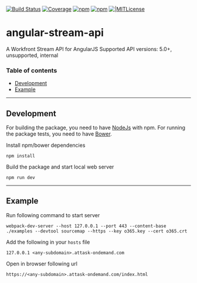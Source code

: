 [![Build Status][travis-image]][travis-url] [![Coverage][coveralls-image]][coveralls-url]
[![npm][npm-download-image]][npm-download-url] [![npm][npm-version-image]][npm-version-url] [![|MITLicense][license-image]][license-url] 

# angular-stream-api
A Workfront Stream API for AngularJS
Supported API versions: 5.0+, unsupported, internal

### Table of contents

  * [Development](#development)
  * [Example](#example)

-------
## Development

For building the package, you need to have [NodeJs](https://nodejs.org/en/) with npm.
For running the package tests, you need to have [Bower](https://bower.io/).

Install npm/bower dependencies
```
npm install
```

Build the package and start local web server
```
npm run dev
```


-------
## Example

Run following command to start server
```
webpack-dev-server --host 127.0.0.1 --port 443 --content-base ./examples --devtool sourcemap --https --key o365.key --cert o365.crt  
```
Add the following in your `hosts` file
```
127.0.0.1 <any-subdomain>.attask-ondemand.com
```
Open in browser following url
```
https://<any-subdomain>.attask-ondemand.com/index.html  
```

[travis-url]: https://travis-ci.org/Workfront/angular-stream-api
[travis-image]: https://img.shields.io/travis/Workfront/angular-stream-api.svg?style=flat-square

[coveralls-url]: https://coveralls.io/r/Workfront/angular-stream-api
[coveralls-image]: https://img.shields.io/coveralls/Workfront/angular-stream-api.svg?style=flat-square

[npm-version-image]: https://img.shields.io/npm/v/angular-stream-api.svg?style=flat-square
[npm-version-url]: https://www.npmjs.com/package/angular-stream-api

[npm-download-image]: https://img.shields.io/npm/dm/angular-stream-api.svg?style=flat-square
[npm-download-url]: https://www.npmjs.com/package/angular-stream-api

[license-image]: http://img.shields.io/badge/license-APv2-blue.svg?style=flat
[license-url]: LICENSE

